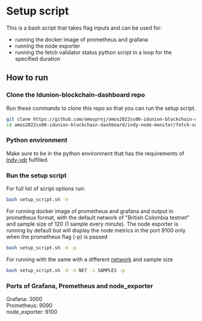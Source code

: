 # Setup script
This is a bash script that takes flag inputs and can be used for:
- running the docker image of prometheus and grafana 
- running the node exporter
- running the fetch validator status python script in  a loop for the specified duration

## How to run
### Clone the Idunion-blockchain-dashboard repo
Run these commands to clone this repo so that you can run the setup script.

```bash
git clone https://github.com/amosproj/amos2022ss06-idunion-blockchain-dashboard.git
cd amos2022ss06-idunion-blockchain-dashboard/indy-node-monitor/fetch-validator-status

```
### Python environment
Make sure to be in the python environment that has the requirements of [Indy-vdr](https://github.com/amosproj/amos2022ss06-idunion-blockchain-dashboard/blob/main/indy-node-monitor/fetch-validator-status/install_indy-vdr.md) fulfilled.

### Run the setup script
For full list of script options run:
```bash
bash setup_script.sh -h 
```

For running docker image of prometheus and grafana and output in prometheus format, 
with the default network of "British Colombia testnet" and sample size of 
120 (1 sample every minute). The node exporter is running by default but will
display the node metrics in the port 9100 only when the prometheus flag (-p) is passed 
```bash
bash setup_script.sh -d -p
```

For running with the same with a different [network](https://github.com/amosproj/amos2022ss06-idunion-blockchain-dashboard/blob/main/indy-node-monitor/fetch-validator-status/networks.json)
and sample size
```bash
bash setup_script.sh -d -n NET -i SAMPLES -p
```

### Ports of Grafana, Prometheus and node_exporter
Grafana: 3000 \
Prometheus: 9090 \
node_exporter: 9100
